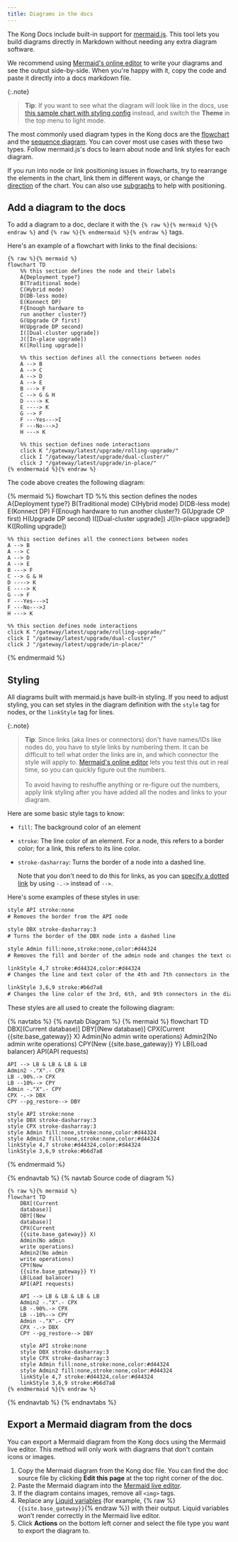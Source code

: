 ```yaml
---
title: Diagrams in the docs
---
```


The Kong Docs include built-in support for [mermaid.js](https://mermaid.js.org/). 
This tool lets you build diagrams directly in Markdown without needing any extra diagram software.

We recommend using [Mermaid's online editor](https://mermaid.live) to write your diagrams and see the output side-by-side.
When you're happy with it, copy the code and paste it directly into a docs markdown file.

{:.note}
> **Tip**: If you want to see what the diagram will look like in the docs, use 
[this sample chart with styling config](https://mermaid.live/edit#pako:eNqNlGtv2jAUhv-K5apTkBJEIaWQD5MGaBetY0hUE2zeh0NyAhaOnTlOaYb473NIQGFMUyMlst7zvOfiONnTUEVIAxoLtQs3oA15mjBJ7DUZ_XAmYGAFGbZ-Vtp4tnDGudYoDamUz0quyQcwuIOCLFqV-C5KuHSmikC5qMmd5gaJSlGD4UpmTbb7Sng8WzpT3P2r9rJGHkfOo4KIrECADFGfysw-OfYmGn_lmJky4TlAPO-t9ZE3F49me8RrM7pgtO2VW3AqZNVh57ZtzReid9e59Y7ispHjIsXyvJ1WtuhkdJ7P-hndlpMlfF1PT_KUMEs406_k71DMJc82LUa9Ok-VKTOFwONwmdFqi4FUEpuhsnYV8iLI7JvXUAS9C_Ox7ZgLcTS7jURuqITSwU3k-72uf2Xqvt4luNzOj07ffTj1WhP_53tu3x2eHat-9AAD6tIEdQI8skd6XzoYNRtMkNHALsujzKjb0L-B5rASmJXAvirBaKykeQ8JF0Xl-4jiGQ0PoTafmDn_XWe-u09fGsFU8wR0MS77r4CbOI6vgZHSEeom5sOgj4Nr8glfzAU3vA_7foOzG4NNYDhcdcIOo2X8wOTBbg3kRs0LGdLA6BxdmqeR_XgmHOxhSmgQg8isihE3Sn-pfguhkjFfW28K8rtSJ-rwBw53SvI)
instead, and switch the **Theme** in the top menu to light mode. 

The most commonly used diagram types in the Kong docs are the [flowchart](https://mermaid.js.org/syntax/flowchart.html) and the 
[sequence diagram](https://mermaid.js.org/syntax/sequenceDiagram.html). You can cover most use cases with these two types. 
Follow mermaid.js's docs to learn about node and link styles for each diagram.

If you run into node or link positioning issues in flowcharts, try to rearrange the elements in the chart, 
link them in different ways, or change the [direction](https://mermaid.js.org/syntax/flowchart.html#direction) of the chart. 
You can also use [subgraphs](https://mermaid.js.org/syntax/flowchart.html#subgraphs) to help with positioning.

## Add a diagram to the docs

To add a diagram to a doc, declare it with the `{% raw %}{% mermaid %}{% endraw %}` and `{% raw %}{% endmermaid %}{% endraw %}` tags.

Here's an example of a flowchart with links to the final decisions:

```
{% raw %}{% mermaid %}
flowchart TD
    %% this section defines the node and their labels
    A{Deployment type?}
    B(Traditional mode)
    C(Hybrid mode)
    D(DB-less mode)
    E(Konnect DP)
    F{Enough hardware to 
    run another cluster?}
    G(Upgrade CP first)
    H(Upgrade DP second)
    I([Dual-cluster upgrade])
    J([In-place upgrade])
    K([Rolling upgrade])

    %% this section defines all the connections between nodes
    A --> B
    A --> C
    A --> D
    A --> E
    B ---> F
    C --> G & H
    D ----> K
    E ----> K
    G --> F
    F ---Yes--->I
    F ---No--->J
    H ---> K

    %% this section defines node interactions
    click K "/gateway/latest/upgrade/rolling-upgrade/"
    click I "/gateway/latest/upgrade/dual-cluster/"
    click J "/gateway/latest/upgrade/in-place/"
{% endmermaid %}{% endraw %}
```

The code above creates the following diagram:

{% mermaid %}
flowchart TD
    %% this section defines the nodes
    A{Deployment type?}
    B(Traditional mode)
    C(Hybrid mode)
    D(DB-less mode)
    E(Konnect DP)
    F{Enough hardware to 
    run another cluster?}
    G(Upgrade CP first)
    H(Upgrade DP second)
    I([Dual-cluster upgrade])
    J([In-place upgrade])
    K([Rolling upgrade])

    %% this section defines all the connections between nodes
    A --> B
    A --> C
    A --> D
    A --> E
    B ---> F
    C --> G & H
    D ----> K
    E ----> K
    G --> F
    F ---Yes--->I
    F ---No--->J
    H ---> K

    %% this section defines node interactions
    click K "/gateway/latest/upgrade/rolling-upgrade/"
    click I "/gateway/latest/upgrade/dual-cluster/"
    click J "/gateway/latest/upgrade/in-place/"
{% endmermaid %}


## Styling

All diagrams built with mermaid.js have built-in styling. 
If you need to adjust styling, you can set styles in the diagram definition with 
the `style` tag for nodes, or the `linkStyle` tag for lines.

{:.note}
> **Tip**: Since links (aka lines or connectors) don't have names/IDs like nodes do, you have to style links by numbering them.
It can be difficult to tell what order the links are in, and which connector the style will apply to.
[Mermaid's online editor](https://mermaid.live) lets you test this out in real time, so you can quickly figure out the numbers.
> <br><br>
> To avoid having to reshuffle anything or re-figure out the numbers, 
apply link styling after you have added all the nodes and links to your diagram. 

Here are some basic style tags to know:
* `fill`: The background color of an element
* `stroke`: The line color of an element. For a node, this refers to a border color; for a link, this refers to its line color. 
* `stroke-dasharray`: Turns the border of a node into a dashed line. 
   
   Note that you don't need to do this for links, as you can [specify a dotted link](https://mermaid.js.org/syntax/flowchart.html#dotted-link-with-text)
   by using `-.->` instead of `-->`.

Here's some examples of these styles in use:

```svg
style API stroke:none
# Removes the border from the API node

style DBX stroke-dasharray:3
# Turns the border of the DBX node into a dashed line

style Admin fill:none,stroke:none,color:#d44324
# Removes the fill and border of the admin node and changes the text colour to the hex code above

linkStyle 4,7 stroke:#d44324,color:#d44324
# Changes the line and text color of the 4th and 7th connectors in the diagram

linkStyle 3,6,9 stroke:#b6d7a8
# Changes the line color of the 3rd, 6th, and 9th connectors in the diagram
```

These styles are all used to create the following diagram:

{% navtabs %}
{% navtab Diagram %}
{% mermaid %}
flowchart TD
    DBX[(Current
    database)]
    DBY[(New 
    database)]
    CPX(Current 
    {{site.base_gateway}} X)
    Admin(No admin 
    write operations)
    Admin2(No admin 
    write operations)
    CPY(New 
    {{site.base_gateway}} Y)
    LB(Load balancer)
    API(API requests)

    API --> LB & LB & LB & LB
    Admin2 -."X".- CPX
    LB -.90%.-> CPX
    LB --10%--> CPY
    Admin -."X".- CPY
    CPX -.-> DBX
    CPY --pg_restore--> DBY

    style API stroke:none
    style DBX stroke-dasharray:3
    style CPX stroke-dasharray:3
    style Admin fill:none,stroke:none,color:#d44324
    style Admin2 fill:none,stroke:none,color:#d44324
    linkStyle 4,7 stroke:#d44324,color:#d44324
    linkStyle 3,6,9 stroke:#b6d7a8
{% endmermaid %}

{% endnavtab %}
{% navtab Source code of diagram %}

```
{% raw %}{% mermaid %}
flowchart TD
    DBX[(Current
    database)]
    DBY[(New 
    database)]
    CPX(Current 
    {{site.base_gateway}} X)
    Admin(No admin 
    write operations)
    Admin2(No admin 
    write operations)
    CPY(New 
    {{site.base_gateway}} Y)
    LB(Load balancer)
    API(API requests)

    API --> LB & LB & LB & LB
    Admin2 -."X".- CPX
    LB -.90%.-> CPX
    LB --10%--> CPY
    Admin -."X".- CPY
    CPX -.-> DBX
    CPY --pg_restore--> DBY

    style API stroke:none
    style DBX stroke-dasharray:3
    style CPX stroke-dasharray:3
    style Admin fill:none,stroke:none,color:#d44324
    style Admin2 fill:none,stroke:none,color:#d44324
    linkStyle 4,7 stroke:#d44324,color:#d44324
    linkStyle 3,6,9 stroke:#b6d7a8
{% endmermaid %}{% endraw %}
```
{% endnavtab %}
{% endnavtabs %}

## Export a Mermaid diagram from the docs

You can export a Mermaid diagram from the Kong docs using the Mermaid live editor. This method will only work with diagrams that don't contain icons or images.

1. Copy the Mermaid diagram from the Kong doc file. You can find the doc source file by clicking **Edit this page** at the top right corner of the doc.
1. Paste the Mermaid diagram into the [Mermaid live editor](https://mermaid.live/edit#pako:eNpl0D1vwjAQBuC_El3XDFQCRDK2VdWhXaDqUHm52Gew5I_o4lBSlP9eh4Dkiu107_PecGeQQRHUoG34kQfkWLxvoQRH7NCoFJyFLwoB8UCOBNRpbLBLU5ntv5ANNpa6CVwKU6SDj6_ojB3m3hvZI0Uj8Vq-mZ35vV5-XLWnLGzZOOThOdjAM3jQWt-Dp8CKOGdL3Kxpcy8_6RT_uWol18vMWeMpB1XVLORCwJSPwo_pNdjHsBu8hDpyTyX0rcJILwb3jA5qjbZLW1ImBv6Yn3v5cQkt-u8Qbmb8A-8_eHU).
1. If the diagram contains images, remove all `<img>` tags.
1. Replace any [Liquid variables](/contributing/variables/) (for example, {% raw %}`{{site.base_gateway}}`{% endraw %}) with their output. Liquid variables won't render correctly in the Mermaid live editor.
1. Click **Actions** on the bottom left corner and select the file type you want to export the diagram to.